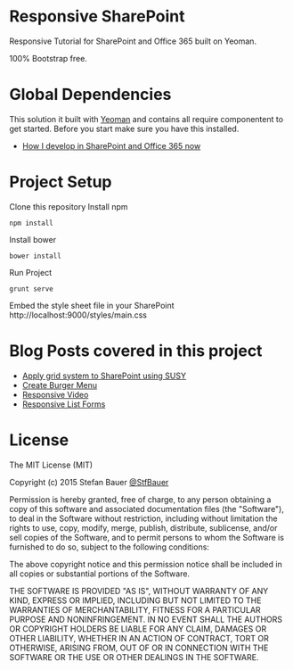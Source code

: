 # Responsive SharePoint
Responsive Tutorial for SharePoint and Office 365 built on Yeoman.

100% Bootstrap free.

# Global Dependencies
This solution it built with [Yeoman](http://yeoman.io) and contains all require componentent to get started. Before you start make sure you have this installed.
* [How I develop in SharePoint and Office 365 now](http://www.n8d.at/blog/how-i-develop-in-sharepoint-and-office-365-now/)

# Project Setup
Clone this repository
Install npm
``` 
npm install
```
Install bower
``` 
bower install 
```
Run Project
``` 
grunt serve 
```
Embed the style sheet file in your SharePoint
http://localhost:9000/styles/main.css

# Blog Posts covered in this project

-  [Apply grid system to SharePoint using SUSY](http://www.n8d.at/blog/apply-grid-system-to-sharepoint-using-susy/)
-  [Create Burger Menu](http://www.n8d.at/blog/pure-css-burger-menu/)
-  [Responsive Video](http://www.n8d.at/blog/responsive-video-enhance-sharepoint-default-player/)
-  [Responsive List Forms](http://wp.me/p2iCnX-pY)

# License
The MIT License (MIT)

Copyright (c) 2015 Stefan Bauer [@StfBauer](https://twitter.com/StfBauer)

Permission is hereby granted, free of charge, to any person obtaining a copy of this software and associated documentation files (the "Software"), to deal in the Software without restriction, including without limitation the rights to use, copy, modify, merge, publish, distribute, sublicense, and/or sell copies of the Software, and to permit persons to whom the Software is furnished to do so, subject to the following conditions:

The above copyright notice and this permission notice shall be included in all copies or substantial portions of the Software.

THE SOFTWARE IS PROVIDED "AS IS", WITHOUT WARRANTY OF ANY KIND, EXPRESS OR IMPLIED, INCLUDING BUT NOT LIMITED TO THE WARRANTIES OF MERCHANTABILITY, FITNESS FOR A PARTICULAR PURPOSE AND NONINFRINGEMENT. IN NO EVENT SHALL THE AUTHORS OR COPYRIGHT HOLDERS BE LIABLE FOR ANY CLAIM, DAMAGES OR OTHER LIABILITY, WHETHER IN AN ACTION OF CONTRACT, TORT OR OTHERWISE, ARISING FROM, OUT OF OR IN CONNECTION WITH THE SOFTWARE OR THE USE OR OTHER DEALINGS IN THE SOFTWARE.
